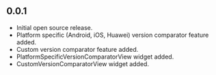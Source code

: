 ## 0.0.1

* Initial open source release.
* Platform specific (Android, iOS, Huawei) version comparator feature added.
* Custom version comparator feature added.
* PlatformSpecificVersionComparatorView widget added.
* CustomVersionComparatorView widget added.